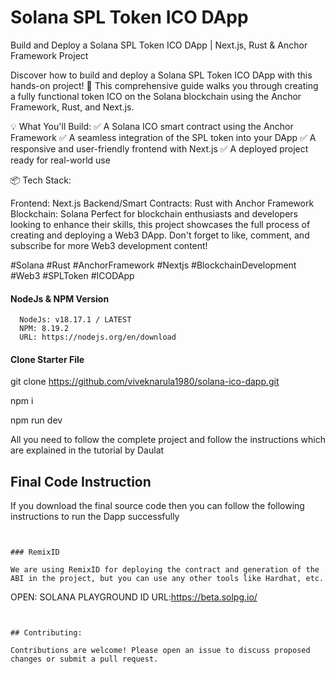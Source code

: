 # Solana SPL Token ICO DApp

Build and Deploy a Solana SPL Token ICO DApp | Next.js, Rust & Anchor Framework Project

Discover how to build and deploy a Solana SPL Token ICO DApp with this hands-on project! 🚀 This comprehensive guide walks you through creating a fully functional token ICO on the Solana blockchain using the Anchor Framework, Rust, and Next.js.

💡 What You'll Build:
✅ A Solana ICO smart contract using the Anchor Framework
✅ A seamless integration of the SPL token into your DApp
✅ A responsive and user-friendly frontend with Next.js
✅ A deployed project ready for real-world use

📦 Tech Stack:

Frontend: Next.js
Backend/Smart Contracts: Rust with Anchor Framework
Blockchain: Solana
Perfect for blockchain enthusiasts and developers looking to enhance their skills, this project showcases the full process of creating and deploying a Web3 DApp. Don't forget to like, comment, and subscribe for more Web3 development content!

#Solana #Rust #AnchorFramework #Nextjs #BlockchainDevelopment #Web3 #SPLToken #ICODApp


#### NodeJs & NPM Version

```
  NodeJs: v18.17.1 / LATEST
  NPM: 8.19.2
  URL: https://nodejs.org/en/download
```

#### Clone Starter File
git clone https://github.com/viveknarula1980/solana-ico-dapp.git

npm i

npm run dev

All you need to follow the complete project and follow the instructions which are explained in the tutorial by Daulat

## Final Code Instruction

If you download the final source code then you can follow the following instructions to run the Dapp successfully

```


### RemixID

We are using RemixID for deploying the contract and generation of the ABI in the project, but you can use any other tools like Hardhat, etc.

```
  OPEN: SOLANA PLAYGROUND ID
  URL:https://beta.solpg.io/
```


## Contributing:

Contributions are welcome! Please open an issue to discuss proposed changes or submit a pull request.
